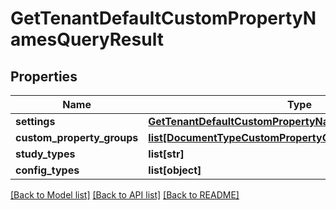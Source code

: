 # GetTenantDefaultCustomPropertyNamesQueryResult


## Properties
Name | Type | Description | Notes
------------ | ------------- | ------------- | -------------
**settings** | [**GetTenantDefaultCustomPropertyNamesQueryResultSettings**](GetTenantDefaultCustomPropertyNamesQueryResultSettings.md) |  | 
**custom_property_groups** | [**list[DocumentTypeCustomPropertyGroups]**](DocumentTypeCustomPropertyGroups.md) |  | 
**study_types** | **list[str]** |  | [optional] 
**config_types** | **list[object]** |  | 

[[Back to Model list]](../README.md#documentation-for-models) [[Back to API list]](../README.md#documentation-for-api-endpoints) [[Back to README]](../README.md)


